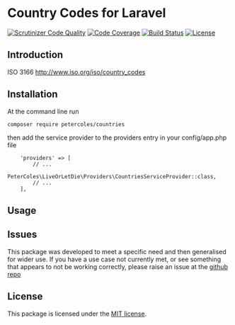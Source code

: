# Country Codes for Laravel

[![Scrutinizer Code Quality](https://scrutinizer-ci.com/g/petercoles/Countries/badges/quality-score.png?b=master)](https://scrutinizer-ci.com/g/petercoles/Countries/?branch=master)
[![Code Coverage](https://scrutinizer-ci.com/g/petercoles/Countries/badges/coverage.png?b=master)](https://scrutinizer-ci.com/g/petercoles/Countries/?branch=master)
[![Build Status](https://travis-ci.org/petercoles/Countries.svg?branch=master)](https://travis-ci.org/petercoles/Countries)
[![License](http://img.shields.io/:license-mit-blue.svg)](http://doge.mit-license.org)

## Introduction

ISO 3166 http://www.iso.org/iso/country_codes

## Installation

At the command line run

```
composer require petercoles/countries
```

then add the service provider to the providers entry in your config/app.php file

```
    'providers' => [
        // ...
        PeterColes\LiveOrLetDie\Providers\CountriesServiceProvider::class,
        // ...
    ],
```

## Usage





## Issues

This package was developed to meet a specific need and then generalised for wider use. If you have a use case not currently met, or see something that appears to not be working correctly, please raise an issue at the [github repo](https://github.com/petercoles/countries/issues)

## License

This package is licensed under the [MIT license](http://opensource.org/licenses/MIT).
